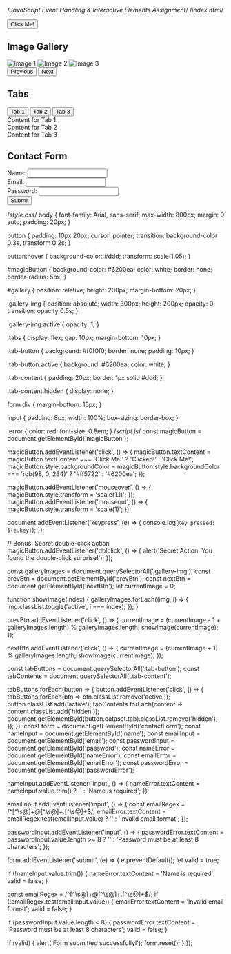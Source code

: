 /*JavaScript Event Handling & Interactive Elements Assignment*/
/*index.html*/
<!DOCTYPE html>
<html lang="en">
<head>
  <meta charset="UTF-8">
  <meta name="viewport" content="width=device-width, initial-scale=1.0">
  <title>JS Event Assignment</title>
  <link rel="stylesheet" href="style.css">
</head>
<body>
  <!-- Interactive Button -->
  <section>
    <button id="magicButton">Click Me!</button>
  </section>
  <!-- Image Gallery -->
  <section>
    <h2>Image Gallery</h2>
    <div id="gallery">
      <img src="https://via.placeholder.com/300x200?text=Image+1" alt="Image 1" class="gallery-img active">
      <img src="https://via.placeholder.com/300x200?text=Image+2" alt="Image 2" class="gallery-img">
      <img src="https://via.placeholder.com/300x200?text=Image+3" alt="Image 3" class="gallery-img">
    </div>
    <button id="prevBtn">Previous</button>
    <button id="nextBtn">Next</button>
  </section>
  <!-- Tabs -->
  <section>
    <h2>Tabs</h2>
    <div class="tabs">
      <button class="tab-button active" data-tab="tab1">Tab 1</button>
      <button class="tab-button" data-tab="tab2">Tab 2</button>
      <button class="tab-button" data-tab="tab3">Tab 3</button>
    </div>
    <div class="tab-content" id="tab1">Content for Tab 1</div>
    <div class="tab-content hidden" id="tab2">Content for Tab 2</div>
    <div class="tab-content hidden" id="tab3">Content for Tab 3</div>
  </section>
  <!-- Form -->
  <section>
    <h2>Contact Form</h2>
    <form id="contactForm">
      <div>
        <label for="name">Name:</label>
        <input type="text" id="name" required>
        <span class="error" id="nameError"></span>
      </div>
      <div>
        <label for="email">Email:</label>
        <input type="email" id="email" required>
        <span class="error" id="emailError"></span>
      </div>
      <div>
        <label for="password">Password:</label>
        <input type="password" id="password" required>
        <span class="error" id="passwordError"></span>
      </div>
      <button type="submit">Submit</button>
    </form>
  </section>

  <script src="script.js"></script>
</body>
</html>

/*style.css*/
body {
  font-family: Arial, sans-serif;
  max-width: 800px;
  margin: 0 auto;
  padding: 20px;
}

button {
  padding: 10px 20px;
  cursor: pointer;
  transition: background-color 0.3s, transform 0.2s;
}

button:hover {
  background-color: #ddd;
  transform: scale(1.05);
}

#magicButton {
  background-color: #6200ea;
  color: white;
  border: none;
  border-radius: 5px;
}

#gallery {
  position: relative;
  height: 200px;
  margin-bottom: 20px;
}

.gallery-img {
  position: absolute;
  width: 300px;
  height: 200px;
  opacity: 0;
  transition: opacity 0.5s;
}

.gallery-img.active {
  opacity: 1;
}

.tabs {
  display: flex;
  gap: 10px;
  margin-bottom: 10px;
}

.tab-button {
  background: #f0f0f0;
  border: none;
  padding: 10px;
}

.tab-button.active {
  background: #6200ea;
  color: white;
}

.tab-content {
  padding: 20px;
  border: 1px solid #ddd;
}

.tab-content.hidden {
  display: none;
}

form div {
  margin-bottom: 15px;
}

input {
  padding: 8px;
  width: 100%;
  box-sizing: border-box;
}

.error {
  color: red;
  font-size: 0.8em;
}
/*script.js*/
const magicButton = document.getElementById('magicButton');

magicButton.addEventListener('click', () => {
  magicButton.textContent = magicButton.textContent === 'Click Me!' ? 'Clicked!' : 'Click Me!';
  magicButton.style.backgroundColor = magicButton.style.backgroundColor === 'rgb(98, 0, 234)' ? '#ff5722' : '#6200ea';
});

magicButton.addEventListener('mouseover', () => {
  magicButton.style.transform = 'scale(1.1)';
});
magicButton.addEventListener('mouseout', () => {
  magicButton.style.transform = 'scale(1)';
});

document.addEventListener('keypress', (e) => {
  console.log(`Key pressed: ${e.key}`);
});

// Bonus: Secret double-click action
magicButton.addEventListener('dblclick', () => {
  alert('Secret Action: You found the double-click surprise!');
});

const galleryImages = document.querySelectorAll('.gallery-img');
const prevBtn = document.getElementById('prevBtn');
const nextBtn = document.getElementById('nextBtn');
let currentImage = 0;

function showImage(index) {
  galleryImages.forEach((img, i) => {
    img.classList.toggle('active', i === index);
  });
}

prevBtn.addEventListener('click', () => {
  currentImage = (currentImage - 1 + galleryImages.length) % galleryImages.length;
  showImage(currentImage);
});

nextBtn.addEventListener('click', () => {
  currentImage = (currentImage + 1) % galleryImages.length;
  showImage(currentImage);
});

const tabButtons = document.querySelectorAll('.tab-button');
const tabContents = document.querySelectorAll('.tab-content');

tabButtons.forEach(button => {
  button.addEventListener('click', () => {
    tabButtons.forEach(btn => btn.classList.remove('active'));
    button.classList.add('active');
    tabContents.forEach(content => content.classList.add('hidden'));
    document.getElementById(button.dataset.tab).classList.remove('hidden');
  });
});
const form = document.getElementById('contactForm');
const nameInput = document.getElementById('name');
const emailInput = document.getElementById('email');
const passwordInput = document.getElementById('password');
const nameError = document.getElementById('nameError');
const emailError = document.getElementById('emailError');
const passwordError = document.getElementById('passwordError');

nameInput.addEventListener('input', () => {
  nameError.textContent = nameInput.value.trim() ? '' : 'Name is required';
});

emailInput.addEventListener('input', () => {
  const emailRegex = /^[^\s@]+@[^\s@]+\.[^\s@]+$/;
  emailError.textContent = emailRegex.test(emailInput.value) ? '' : 'Invalid email format';
});

passwordInput.addEventListener('input', () => {
  passwordError.textContent = passwordInput.value.length >= 8 ? '' : 'Password must be at least 8 characters';
});

form.addEventListener('submit', (e) => {
  e.preventDefault();
  let valid = true;

  if (!nameInput.value.trim()) {
    nameError.textContent = 'Name is required';
    valid = false;
  }

  const emailRegex = /^[^\s@]+@[^\s@]+\.[^\s@]+$/;
  if (!emailRegex.test(emailInput.value)) {
    emailError.textContent = 'Invalid email format';
    valid = false;
  }

  if (passwordInput.value.length < 8) {
    passwordError.textContent = 'Password must be at least 8 characters';
    valid = false;
  }

  if (valid) {
    alert('Form submitted successfully!');
    form.reset();
  }
});
